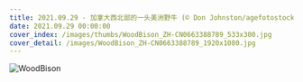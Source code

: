 ```yaml
---
title: 2021.09.29 - 加拿大西北部的一头美洲野牛 (© Don Johnston/agefotostock)
date: 2021.09.29 00:00:00
cover_index: /images/thumbs/WoodBison_ZH-CN0663388789_533x300.jpg
cover_detail: /images/WoodBison_ZH-CN0663388789_1920x1080.jpg
---
```


![WoodBison](/images/WoodBison_ZH-CN0663388789_1920x1080.jpg)
